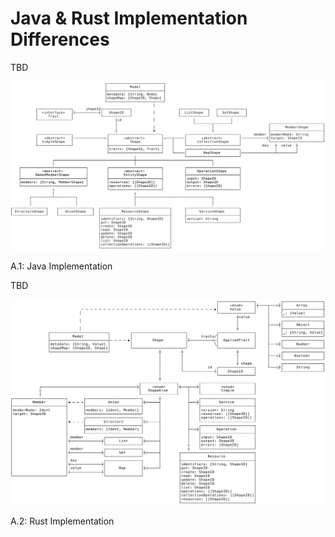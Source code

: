 # Java & Rust Implementation Differences

TBD

<a name="fig_A_1"></a>![Java Implementation](img/smithy-java.svg)
<div class="caption figure">A.1: Java Implementation</div>

TBD

<a name="fig_A_2"></a>![Rust Implementation](img/smithy-rust.svg)
<div class="caption figure">A.2: Rust Implementation</div>
